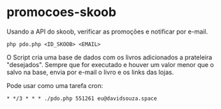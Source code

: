 # promocoes-skoob

Usando a API do skoob, verificar as promoções e notificar por e-mail.

```
php pdo.php <ID_SKOOB> <EMAIL>
```

O Script cria uma base de dados com os livros adicionados a prateleira "desejados". 
Sempre que for executado e houver um valor menor que o salvo na base, envia por e-mail o livro e os links das lojas.

Pode usar como uma tarefa cron:
```
* */3 * * * ./pdo.php 551261 eu@davidsouza.space
```
